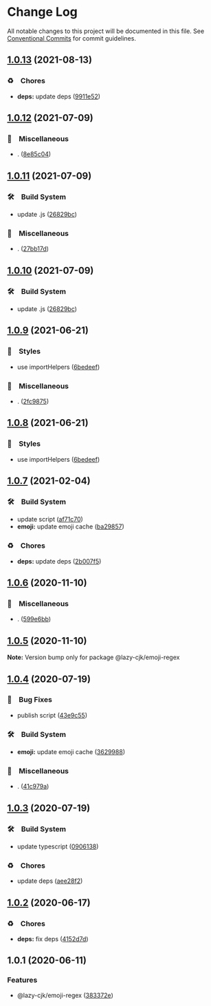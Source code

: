 # Change Log

All notable changes to this project will be documented in this file.
See [Conventional Commits](https://conventionalcommits.org) for commit guidelines.

## [1.0.13](https://github.com/bluelovers/ws-regexp/compare/@lazy-cjk/emoji-regex@1.0.12...@lazy-cjk/emoji-regex@1.0.13) (2021-08-13)


### ♻️　Chores

* **deps:** update deps ([9911e52](https://github.com/bluelovers/ws-regexp/commit/9911e52d7b63a7292ae15139cccf1737944a870e))





## [1.0.12](https://github.com/bluelovers/ws-regexp/compare/@lazy-cjk/emoji-regex@1.0.11...@lazy-cjk/emoji-regex@1.0.12) (2021-07-09)


### 🔖　Miscellaneous

* . ([8e85c04](https://github.com/bluelovers/ws-regexp/commit/8e85c04a9cb7622ef865a383107dbc9ec2f512b4))





## [1.0.11](https://github.com/bluelovers/ws-regexp/compare/@lazy-cjk/emoji-regex@1.0.9...@lazy-cjk/emoji-regex@1.0.11) (2021-07-09)


### 🛠　Build System

* update .js ([26829bc](https://github.com/bluelovers/ws-regexp/commit/26829bcd9557c28497ac40f4b5c7648593ebaca4))


### 🔖　Miscellaneous

* . ([27bb17d](https://github.com/bluelovers/ws-regexp/commit/27bb17d92d4e39c46f04ab7de9b357fce9667642))





## [1.0.10](https://github.com/bluelovers/ws-regexp/compare/@lazy-cjk/emoji-regex@1.0.9...@lazy-cjk/emoji-regex@1.0.10) (2021-07-09)


### 🛠　Build System

* update .js ([26829bc](https://github.com/bluelovers/ws-regexp/commit/26829bcd9557c28497ac40f4b5c7648593ebaca4))





## [1.0.9](https://github.com/bluelovers/ws-regexp/compare/@lazy-cjk/emoji-regex@1.0.7...@lazy-cjk/emoji-regex@1.0.9) (2021-06-21)


### 💎　Styles

* use importHelpers ([6bedeef](https://github.com/bluelovers/ws-regexp/commit/6bedeefcb325c049cbdfaf3ba3fc3afa7140893d))


### 🔖　Miscellaneous

* . ([2fc9875](https://github.com/bluelovers/ws-regexp/commit/2fc9875ea48136c70e1dee845d4e1b14eca184a9))





## [1.0.8](https://github.com/bluelovers/ws-regexp/compare/@lazy-cjk/emoji-regex@1.0.7...@lazy-cjk/emoji-regex@1.0.8) (2021-06-21)


### 💎　Styles

* use importHelpers ([6bedeef](https://github.com/bluelovers/ws-regexp/commit/6bedeefcb325c049cbdfaf3ba3fc3afa7140893d))





## [1.0.7](https://github.com/bluelovers/ws-regexp/compare/@lazy-cjk/emoji-regex@1.0.6...@lazy-cjk/emoji-regex@1.0.7) (2021-02-04)


### 🛠　Build System

* update script ([af71c70](https://github.com/bluelovers/ws-regexp/commit/af71c706be44e8a4267d5d0c84503208df72d911))
* **emoji:** update emoji cache ([ba29857](https://github.com/bluelovers/ws-regexp/commit/ba29857cb4078afd7078d147fe326cf3b16f9f49))


### ♻️　Chores

* **deps:** update deps ([2b007f5](https://github.com/bluelovers/ws-regexp/commit/2b007f51e17090a6a65297437efa5873ee4bde9f))





## [1.0.6](https://github.com/bluelovers/ws-regexp/compare/@lazy-cjk/emoji-regex@1.0.5...@lazy-cjk/emoji-regex@1.0.6) (2020-11-10)


### 🔖　Miscellaneous

* . ([599e6bb](https://github.com/bluelovers/ws-regexp/commit/599e6bb14bb2694b92edc63b005f682e13474697))





## [1.0.5](https://github.com/bluelovers/ws-regexp/compare/@lazy-cjk/emoji-regex@1.0.4...@lazy-cjk/emoji-regex@1.0.5) (2020-11-10)

**Note:** Version bump only for package @lazy-cjk/emoji-regex





## [1.0.4](https://github.com/bluelovers/ws-regexp/compare/@lazy-cjk/emoji-regex@1.0.3...@lazy-cjk/emoji-regex@1.0.4) (2020-07-19)


### 🐛　Bug Fixes

* publish script ([43e9c55](https://github.com/bluelovers/ws-regexp/commit/43e9c556861fd0e541afcb0bf4875e7c76f650b9))


### 🛠　Build System

* **emoji:** update emoji cache ([3629988](https://github.com/bluelovers/ws-regexp/commit/36299887d8fa2c85df458ba7408b3c850519cba2))


### 🔖　Miscellaneous

* . ([41c979a](https://github.com/bluelovers/ws-regexp/commit/41c979a207c1ed6616d3d60eb418bbf6ac01e1bd))





## [1.0.3](https://github.com/bluelovers/ws-regexp/compare/@lazy-cjk/emoji-regex@1.0.2...@lazy-cjk/emoji-regex@1.0.3) (2020-07-19)


### 🛠　Build System

* update typescript ([0906138](https://github.com/bluelovers/ws-regexp/commit/09061382af8b98173cadd92adf736d744c74575d))


### ♻️　Chores

* update deps ([aee28f2](https://github.com/bluelovers/ws-regexp/commit/aee28f2539c01b5d19f5ea4fa6909a1e30719945))





## [1.0.2](https://github.com/bluelovers/ws-regexp/compare/@lazy-cjk/emoji-regex@1.0.1...@lazy-cjk/emoji-regex@1.0.2) (2020-06-17)


### ♻️　Chores

* **deps:** fix deps ([4152d7d](https://github.com/bluelovers/ws-regexp/commit/4152d7d6fff015f443e0e57c14ac8c0755c813a7))





## 1.0.1 (2020-06-11)


### Features

* @lazy-cjk/emoji-regex ([383372e](https://github.com/bluelovers/ws-regexp/commit/383372edc6be3918f66f890e40f898d273b5c2b7))
